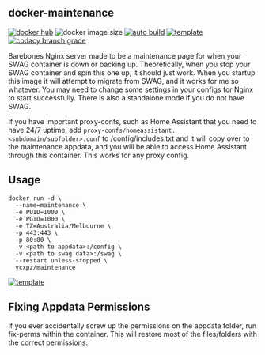 ## docker-maintenance

[![docker hub](https://img.shields.io/badge/docker_hub-link-blue?style=for-the-badge&logo=docker)](https://hub.docker.com/r/vcxpz/maintenance) ![docker image size](https://img.shields.io/docker/image-size/vcxpz/maintenance?style=for-the-badge&logo=docker) [![auto build](https://img.shields.io/badge/docker_builds-automated-blue?style=for-the-badge&logo=docker?color=d1aa67)](https://github.com/hydazz/docker-maintenance/actions?query=workflow%3A"Auto+Builder+CI") [![template](https://img.shields.io/badge/view_html_template-blue?style=for-the-badge)](https://htmlpreview.github.io/?https://github.com/hydazz/docker-maintenance/blob/main/root/defaults/index.html) [![codacy branch grade](https://img.shields.io/codacy/grade/a950a2aa31fa453a92272f389df5bf03/main?style=for-the-badge&logo=codacy)](https://app.codacy.com/gh/hydazz/docker-maintenance)

Barebones Nginx server made to be a maintenance page for when your SWAG container is down or backing up. Theoretically, when you stop your SWAG container and spin this one up, it should just work. When you startup this image it will attempt to migrate from SWAG, and it works for me so whatever. You may need to change some settings in your configs for Nginx to start successfully. There is also a standalone mode if you do not have SWAG.

If you have important proxy-confs, such as Home Assistant that you need to have 24/7 uptime, add `proxy-confs/homeassistant.<subdomain/subfolder>.conf` to /config/includes.txt and it will copy over to the maintenance appdata, and you will be able to access Home Assistant through this container. This works for any proxy config.

## Usage

    docker run -d \
      --name=maintenance \
      -e PUID=1000 \
      -e PGID=1000 \
      -e TZ=Australia/Melbourne \
      -p 443:443 \
      -p 80:80 \
      -v <path to appdata>:/config \
      -v <path to swag data>:/swag \
      --restart unless-stopped \
      vcxpz/maintenance

[![template](https://img.shields.io/badge/unraid_template-ff8c2f?style=for-the-badge&logo=docker?color=d1aa67)](https://github.com/hydazz/docker-templates/blob/main/hydaz/maintenance.xml)

## Fixing Appdata Permissions

If you ever accidentally screw up the permissions on the appdata folder, run fix-perms within the container. This will restore most of the files/folders with the correct permissions.
